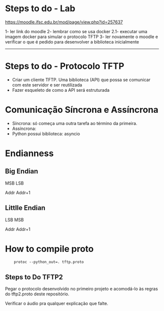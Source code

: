 # Steps to do - Lab

https://moodle.ifsc.edu.br/mod/page/view.php?id=257637

1- ler link do moodle
2- lembrar como se usa docker
2.1- executar uma imagem docker para simular o protocolo TFTP
3- ler novamente o moodle e verificar o que é pedido para desenvolver a biblioteca inicialmente

------------------------------------------------------------------------------------------------

# Steps to do - Protocolo TFTP
- Criar um cliente TFTP. Uma biblioteca (API) que possa se comunicar com este servidor e ser reutilizada
- Fazer esqueleto de como a API será estruturada

# Comunicação Síncrona e Assíncrona
- Síncrona: só começa uma outra tarefa ao término da primeira.
- Assíncrona: 
- Python possui biblioteca: asyncio

# Endianness

## Big Endian
MSB    LSB

Addr  Addr+1
## Littlle Endian
LSB    MSB

Addr  Addr+1

# How to compile proto
```proto
    protoc --python_out=. tftp.proto
```

## Steps to Do TFTP2

Pegar o protocolo desenvolvido no primeiro projeto e acomodá-lo às regras do tftp2.proto deste repositório.

Verificar o áudio pra qualquer explicação que falte.